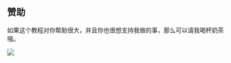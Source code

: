 ## 赞助

如果这个教程对你帮助很大，并且你也很想支持我做的事，那么可以请我喝杯奶茶哦。

![](https://gitee.com/Brogan/image-bed/raw/master/img/wxpay250.png)



